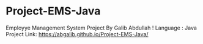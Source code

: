 # Project-EMS-Java
Employye Management System Project By Galib Abdullah ! Language : Java
Project Link: https://abgalib.github.io/Project-EMS-Java/
